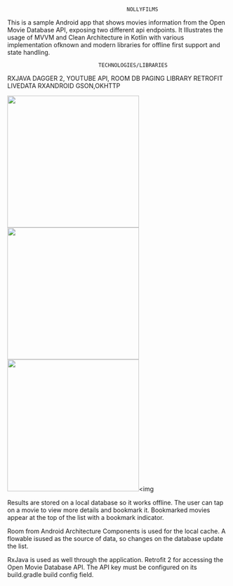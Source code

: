 
                                          NOLLYFILMS

This is a sample Android app that shows movies information from the Open Movie Database API, exposing two different
api endpoints. It Illustrates the usage of MVVM and Clean Architecture in Kotlin with various implementation ofknown and modern libraries for offline first support and state handling.

                                 TECHNOLOGIES/LIBRARIES
RXJAVA
DAGGER 2,
YOUTUBE API,
ROOM DB
PAGING LIBRARY
RETROFIT
LIVEDATA
RXANDROID
GSON,OKHTTP

<img src="https://github.com/jonathanchh1/NollyFilms/blob/master/Screenshot_1566508544.png" width="300"><img src="https://github.com/jonathanchh1/NollyFilms/blob/master/Screenshot_1566509325.png" width="300"><img src="https://github.com/jonathanchh1/NollyFilms/blob/master/Screenshot_1566509355.png" width="300"><img 


Results are stored on a local database so it works offline. The user can tap on a movie to view more details and bookmark it. Bookmarked movies appear at the top of the list with a bookmark indicator.

Room from Android Architecture Components is used for the local cache. A flowable isused as the source of data, so changes on the database update the list.

RxJava is used as well through the application. Retrofit 2 for accessing the Open Movie Database API.
The API key must be configured on its build.gradle build config field. 


